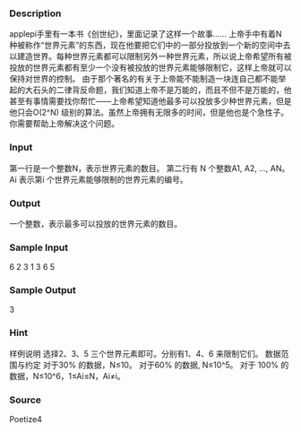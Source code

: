 
### Description
applepi手里有一本书《创世纪》，里面记录了这样一个故事……
上帝手中有着N 种被称作“世界元素”的东西，现在他要把它们中的一部分投放到一个新的空间中去以建造世界。每种世界元素都可以限制另外一种世界元素，所以说上帝希望所有被投放的世界元素都有至少一个没有被投放的世界元素能够限制它，这样上帝就可以保持对世界的控制。
由于那个著名的有关于上帝能不能制造一块连自己都不能举起的大石头的二律背反命题，我们知道上帝不是万能的，而且不但不是万能的，他甚至有事情需要找你帮忙——上帝希望知道他最多可以投放多少种世界元素，但是他只会O(2^N) 级别的算法。虽然上帝拥有无限多的时间，但是他也是个急性子。你需要帮助上帝解决这个问题。
### Input
第一行是一个整数N，表示世界元素的数目。
第二行有 N 个整数A1, A2, …, AN。Ai 表示第i 个世界元素能够限制的世界元素的编号。
### Output
一个整数，表示最多可以投放的世界元素的数目。
### Sample Input
6
2 3 1 3 6 5


### Sample Output
3


### Hint
样例说明
选择2、3、5 三个世界元素即可。分别有1、4、6 来限制它们。
数据范围与约定
对于30% 的数据，N≤10。
对于60% 的数据, N≤10^5。
对于 100% 的数据，N≤10^6，1≤Ai≤N，Ai≠i。

### Source
Poetize4